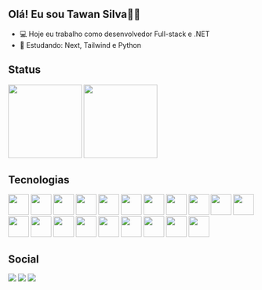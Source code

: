 ## Olá! Eu sou Tawan Silva👋😊

- 💻 Hoje eu trabalho como desenvolvedor Full-stack e .NET
- 🌱 Estudando: Next, Tailwind e Python

## Status
<div>
  <img height="150em" src="https://github-readme-stats.vercel.app/api?username=tawansf&theme=shadow_green&show_icons=true"/>
  <img height="150em" src="https://github-readme-stats.vercel.app/api/top-langs/?username=tawansf&layout=compact&theme=shadow_green&show_items=true"/>
</div>

## Tecnologias
<div style="display: inline-block;">
  <img style="height: 3em; width: 3em;" src="https://cdn.jsdelivr.net/gh/devicons/devicon@latest/icons/csharp/csharp-original.svg" />
  <img style="height: 3em; width: 3em;" src="https://cdn.jsdelivr.net/gh/devicons/devicon@latest/icons/dotnetcore/dotnetcore-original.svg" />
  <img style="height: 3em; width: 3em;" src="https://cdn.jsdelivr.net/gh/devicons/devicon@latest/icons/dot-net/dot-net-original-wordmark.svg" />
  <img style="height: 3em; width: 3em;" src="https://cdn.jsdelivr.net/gh/devicons/devicon@latest/icons/docker/docker-original-wordmark.svg" />
  <img style="height: 3em; width: 3em;" src="https://cdn.jsdelivr.net/gh/devicons/devicon@latest/icons/javascript/javascript-original.svg" />
  <img style="height: 3em; width: 3em;" src="https://cdn.jsdelivr.net/gh/devicons/devicon@latest/icons/angular/angular-original.svg" />
  <img style="height: 3em; width: 3em;" src="https://cdn.jsdelivr.net/gh/devicons/devicon@latest/icons/react/react-original-wordmark.svg" />
  <img style="height: 3em; width: 3em;" src="https://cdn.jsdelivr.net/gh/devicons/devicon@latest/icons/typescript/typescript-plain.svg" />
    <img style="height: 3em; width: 3em;" src="https://cdn.jsdelivr.net/gh/devicons/devicon@latest/icons/spring/spring-original-wordmark.svg" />
  <img style="height: 3em; width: 3em;" src="https://cdn.jsdelivr.net/gh/devicons/devicon@latest/icons/java/java-original-wordmark.svg" />
  <img style="height: 3em; width: 3em;" src="https://cdn.jsdelivr.net/gh/devicons/devicon@latest/icons/css3/css3-original-wordmark.svg" />
  <img style="height: 3em; width: 3em;" src="https://cdn.jsdelivr.net/gh/devicons/devicon@latest/icons/adonisjs/adonisjs-original-wordmark.svg" />
  <img style="height: 3em; width: 3em;" src="https://cdn.jsdelivr.net/gh/devicons/devicon@latest/icons/git/git-original-wordmark.svg" />
  <img style="height: 3em; width: 3em;" src="https://cdn.jsdelivr.net/gh/devicons/devicon@latest/icons/tailwindcss/tailwindcss-original-wordmark.svg" />
  <img style="height: 3em; width: 3em;" src="https://cdn.jsdelivr.net/gh/devicons/devicon@latest/icons/wordpress/wordpress-original.svg" />
  <img style="height: 3em; width: 3em;" src="https://cdn.jsdelivr.net/gh/devicons/devicon@latest/icons/amazonwebservices/amazonwebservices-original-wordmark.svg" />
  <img style="height: 3em; width: 3em;" src="https://cdn.jsdelivr.net/gh/devicons/devicon@latest/icons/nextjs/nextjs-original-wordmark.svg" />
  <img style="height: 3em; width: 3em;" src="https://cdn.jsdelivr.net/gh/devicons/devicon@latest/icons/laravel/laravel-original-wordmark.svg" />
  <img style="height: 3em; width: 3em;" src="https://cdn.jsdelivr.net/gh/devicons/devicon@latest/icons/jquery/jquery-original-wordmark.svg" />
  <img style="height: 3em; width: 3em;" src="https://cdn.jsdelivr.net/gh/devicons/devicon@latest/icons/dart/dart-original-wordmark.svg" />  
</div>

## Social

<div style="display: inline-block;">
  <a href="https://www.tiktok.com/@programacao_na_pratica"><img src="https://img.shields.io/badge/TikTok-000000?style=for-the-badge&logo=tiktok&logoColor=white"><a>
  <a href="https://www.youtube.com/@programacao_na_pratica"><img src="https://img.shields.io/badge/YouTube-FF0000?style=for-the-badge&logo=youtube&logoColor=white"><a>
  <a href="https://www.instagram.com/programacao.na_pratica/"><img src="https://img.shields.io/badge/Instagram-E4405F?style=for-the-badge&logo=instagram&logoColor=white"><a>
</div>




















